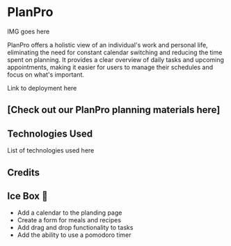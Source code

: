 # PlanPro

IMG goes here

PlanPro offers a holistic view of an individual's work and personal life, eliminating the need for constant calendar switching and reducing the time spent on planning. It provides a clear overview of daily tasks and upcoming appointments, making it easier for users to manage their schedules and focus on what's important.

Link to deployment here

## [Check out our PlanPro planning materials here]

## Technologies Used

List of technologies used here

## Credits

## Ice Box 🧊

* Add a calendar to the planding page
* Create a form for meals and recipes
* Add drag and drop functionality to tasks
* Add the ability to use a pomodoro timer
